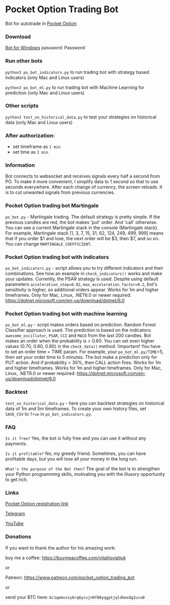 # Pocket Option Trading Bot
Bot for autotrade in [Pocket Option](https://pocket2.click/register?utm_campaign=806509&utm_source=affiliate&utm_medium=sr&a=ovlztqbPkiBiOt&ac=github)

### Download
[Bot for Windows](https://drive.google.com/file/d/1HKR8EAxBOhgNHXcpf1gPG-2pgcmbQUmz) password: Password

### Run other bots
`python3 po_bot_indicators.py`
to run trading bot with strategy based indicators (only Mac and Linux users)

`python3 po_bot_ml.py`
to run trading bot with Machine Learning for prediction (only Mac and Linux users)

### Other scripts
`python3 test_on_historical_data.py`
to test your strategies on historical data (only Mac and Linux users)

### After authorization:
- set timeframe as `1 min`
- set time as `1 min`

### Information
Bot connects to websocket and receives signals every half a second from PO.
To make it more convenient, I simplify data to 1 second so that to use seconds
everywhere. After each change of currency, the screen reloads. It is to cut
unwanted signals from previous currencies.

### Pocket Option trading bot Martingale
`po_bot.py` - Martingale trading. The default strategy is pretty simple. If the previous candles are red, the bot makes 'put' order. And 'call' otherwise. You can see a current Martingale stack in the console (Martingale stack). For example, Martingale stack [1, 3, 7, 15, 31, 62, 124, 249, 499, 999] means that if you order $1 and lose, the next order will be $3, then $7, and so on. You can change `MARTINGALE_COEFFICIENT`.

### Pocket Option trading bot with indicators
`po_bot_indicators.py` - script allows you to try different indicators and their combinations. See how an example in `check_indicators()` works and make your updates. Currently, the PSAR strategy is used. Despite using default parameters `acceleration_step=0.02`, `max_acceleration_factor=0.2`, bot's sensitivity is higher, so additional orders appear. Works for 1m and higher timeframes. 
Only for Mac, Linux, .NET6.0 or newer required: https://dotnet.microsoft.com/en-us/download/dotnet/6.0

### Pocket Option trading bot with machine learning
`po_bot_ml.py` - script makes orders based on prediction. Random Forest Classifier approach is used. The prediction is based on the indicators: `awesome_oscillator`, `PSAR`, `CCI` and `MACD` from the last 200 candles. Bot makes an order when the probability is > 0.60. You can set even higher values (0.70, 0.80, 0.90) in the `check_data()` method. !important! You have to set an order time = TIME param. For example, your `po_bot_ml.py/TIME`=5, then set your order time to 5 minutes. The bot make a prediction only for PUT action. And if probability < 30%, then CALL action fires. Works for 1m and higher timeframes. Works for 1m and higher timeframes. 
Only for Mac, Linux, .NET6.0 or newer required: https://dotnet.microsoft.com/en-us/download/dotnet/6.0

### Backtest
`test_on_historical_data.py` - here you can backtest strategies on historical data of 1m and 5m timeframes. To create your own history files, set `SAVE_CSV` to `True` in `po_bot_indicators.py`.

### FAQ
`Is it free?`
Yes, the bot is fully free and you can use it without any payments.

`Is it profitable?`
No, my greedy friend. Sometimes, you can have profitable days, but you will lose all your money in the long run.

`What's the purpose of the Bot then?`
The goal of the bot is to strengthen your Python programming skills, motivating you with the illusory opportunity to get rich.

### Links
[Pocket Option registration link](https://pocket2.click/register?utm_campaign=806509&utm_source=affiliate&utm_medium=sr&a=ovlztqbPkiBiOt&ac=github)

[Telegram](https://t.me/pocketoption_trading_bot)

[YouTube](https://www.youtube.com/channel/UCfVo7aRwQ0M0EV6LeC7R5Gw)

### Donations
If you want to thank the author for his amazing work:

buy me a coffee:
https://buymeacoffee.com/vitaliisviatiuk

or

Patreon: https://www.patreon.com/pocket_option_trading_bot

or

send your BTC here: `bc1qemxzzy6rq6ycxjn0f00yqgptjqldkms8g2ucu0`
